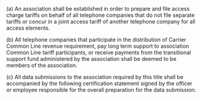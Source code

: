 (a) An association shall be established in order to prepare and file access charge tariffs on behalf of all telephone companies that do not file separate tariffs or concur in a joint access tariff of another telephone company for all access elements.

(b) All telephone companies that participate in the distribution of Carrier Common Line revenue requirement, pay long term support to association Common Line tariff participants, or receive payments from the transitional support fund administered by the association shall be deemed to be members of the association.

(c) All data submissions to the association required by this title shall be accompanied by the following certification statement signed by the officer or employee responsible for the overall preparation for the data submission:


